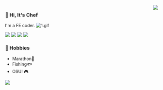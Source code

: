 
<a href="#">
<img align="right" src="https://github-readme-stats.vercel.app/api?username=Chef5&show_icons=true&hide_border=true&icon_color=586069&title_color=4c71f2">
</a>

### 👋 Hi, It's Chef
I'm a FE coder. ![1.gif](http://img.cdn.1zdz.cn/github/1x1.gif?page=GithubHome)

![](https://img.shields.io/badge/-Vue-4FC08D?style=flat-square&logo=Vue.js&logoColor=fff)
![](https://img.shields.io/badge/-React-20232a?style=flat-square&logo=React&logoColor=#61dafb)
![](https://img.shields.io/badge/-NestJS-EA2845?style=flat-square&logo=NestJS&logoColor=fff)
![](https://img.shields.io/badge/-TypeScript-333333?style=flat-square&logo=TypeScript)


### 🍖 Hobbies

- Marathon🏃
- Fishing🐟
- OSU! 🎮

![](https://komarev.com/ghpvc/?username=Chef5&color=lightgrey&label=Views)
